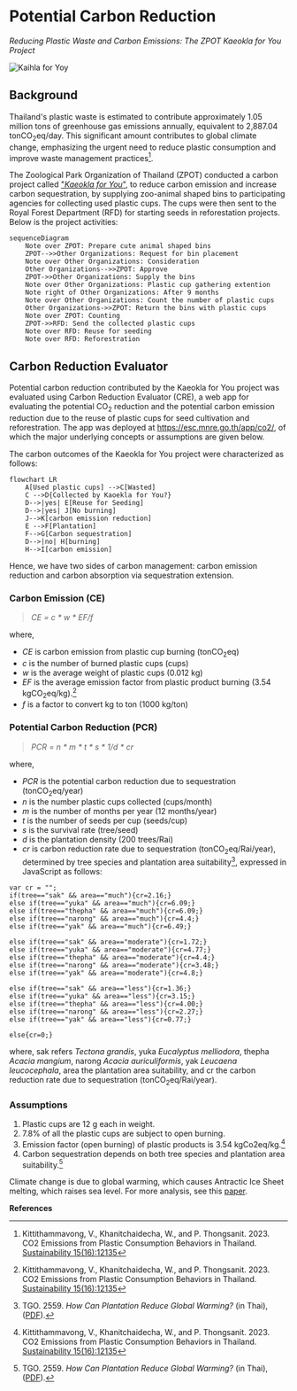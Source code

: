 # Potential Carbon Reduction
_Reducing Plastic Waste and Carbon Emissions: The ZPOT Kaeokla for You Project_

![Kaihla for Yoy](https://kietpawpan.github.io/carbon/kaeokla.jpg)

## Background
Thailand's plastic waste is estimated to contribute approximately 1.05 million tons of greenhouse gas emissions annually, equivalent to 2,887.04 tonCO<sub>2</sub>eq/day. This significant amount contributes to global climate change, emphasizing the urgent need to reduce plastic consumption and improve waste management practices[^1].

The Zoological Park Organization of Thailand (ZPOT) conducted a carbon project called ["_Kaeokla for You_"](https://www.thairath.co.th/futureperfect/articles/2724870), to reduce carbon emission and increase carbon sequestration, by supplying zoo-animal shaped bins to participating agencies for collecting used plastic cups. The cups were then sent to the Royal Forest Department (RFD) for starting seeds in reforestation projects. Below is the project activities:

```mermaid
sequenceDiagram
    Note over ZPOT: Prepare cute animal shaped bins  
    ZPOT-->>Other Organizations: Request for bin placement
    Note over Other Organizations: Consideration
    Other Organizations-->>ZPOT: Approve
    ZPOT->>Other Organizations: Supply the bins
    Note over Other Organizations: Plastic cup gathering extention
    Note right of Other Organizations: After 9 months
    Note over Other Organizations: Count the number of plastic cups
    Other Organizations->>ZPOT: Return the bins with plastic cups
    Note over ZPOT: Counting
    ZPOT->>RFD: Send the collected plastic cups
    Note over RFD: Reuse for seeding
    Note over RFD: Reforestration
```
## Carbon Reduction Evaluator
Potential carbon reduction contributed by the Kaeokla for You project was evaluated using Carbon Reduction Evaluator (CRE), a web app for evaluating the potential CO<sub>2</sub> reduction and the potential carbon emission reduction due to the reuse of plastic cups for seed cultivation and reforestration. The app was deployed at https://esc.mnre.go.th/app/co2/, of which the major underlying concepts or assumptions are given below.

The carbon outcomes of the Kaeokla for You project were characterized as follows:

```mermaid
flowchart LR
    A[Used plastic cups] -->C[Wasted]
    C -->D{Collected by Kaoekla for You?}
    D-->|yes| E[Reuse for Seeding]
    D-->|yes| J[No burning]
    J-->K[carbon emission reduction]
    E -->F[Plantation]
    F-->G[Carbon sequestration]
    D-->|no| H[burning]
    H-->I[carbon emission]
```
Hence, we have two sides of carbon management: carbon emission reduction and carbon absorption via sequestration extension.   

### Carbon Emission (CE)
> _CE = c * w * EF/f_    

where,
- _CE_ is carbon emission from plastic cup burning (tonCO<sub>2</sub>eq)
- _c_ is the number of burned plastic cups (cups)
- _w_ is the average weight of plastic cups (0.012 kg)
- _EF_ is the average emission factor from plastic product burning (3.54 kgCO<sub>2</sub>eq/kg).[^1]
- _f_ is a factor to convert kg to ton (1000 kg/ton)

### Potential Carbon Reduction (PCR)
> _PCR = n * m * t * s * 1/d * cr_

where,
- _PCR_ is the potential carbon reduction due to sequestration (tonCO<sub>2</sub>eq/year)
- _n_ is the number plastic cups collected (cups/month)
- _m_ is the number of months per year (12 months/year)
- _t_ is the number of seeds per cup (seeds/cup) 
- _s_ is the survival rate (tree/seed)
- _d_ is the plantation density (200 trees/Rai)
- _cr_ is carbon reduction rate due to sequestration (tonCO<sub>2</sub>eq/Rai/year), determined by tree species and plantation area suitability[^2], expressed in JavaScript as follows:
  
```
var cr = "";
if(tree=="sak" && area=="much"){cr=2.16;}
else if(tree=="yuka" && area=="much"){cr=6.09;}
else if(tree=="thepha" && area=="much"){cr=6.09;}
else if(tree=="narong" && area=="much"){cr=4.4;}
else if(tree=="yak" && area=="much"){cr=6.49;}

else if(tree=="sak" && area=="moderate"){cr=1.72;}
else if(tree=="yuka" && area=="moderate"){cr=4.77;}
else if(tree=="thepha" && area=="moderate"){cr=4.4;}
else if(tree=="narong" && area=="moderate"){cr=3.48;}
else if(tree=="yak" && area=="moderate"){cr=4.8;}

else if(tree=="sak" && area=="less"){cr=1.36;}
else if(tree=="yuka" && area=="less"){cr=3.15;}
else if(tree=="thepha" && area=="less"){cr=4.00;}
else if(tree=="narong" && area=="less"){cr=2.27;}
else if(tree=="yak" && area=="less"){cr=0.77;}

else{cr=0;}
```
where, sak refers _Tectona grandis_, yuka _Eucalyptus melliodora_, thepha _Acacia mangium_, narong _Acacia auriculiformis_, yak _Leucaena leucocephala_, area the plantation area suitability, and cr the carbon reduction rate due to sequestration (tonCO<sub>2</sub>eq/Rai/year).   

### Assumptions
1. Plastic cups are 12 g each in weight.
2. 7.8% of all the plastic cups are subject to open burning.
3. Emission factor (open burning) of plastic products is 3.54 kgCo2eq/kg.[^1]
4. Carbon sequestration depends on both tree species and plantation area suitability.[^2]

Climate change is due to global warming, which causes Antractic Ice Sheet melting,  which raises sea level. For more analysis, see this [paper](https://kietpawpan.github.io/carbon/paper.html).

__References__
[^1]: Kittithammavong, V., Khanitchaidecha, W., and P. Thongsanit. 2023. CO2 Emissions from Plastic Consumption Behaviors in Thailand. [Sustainability 15(16):12135](https://www.mdpi.com/2071-1050/15/16/12135)
[^2]: TGO. 2559. <i>How Can Plantation Reduce Global Warming?</i> (in Thai), ([PDF](https://esc.mnre.go.th/app/co2/Tree_version02.pdf)).

